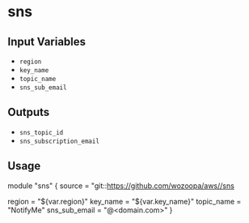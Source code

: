 sns
===


Input Variables
---------------
- `region`
- `key_name`
- `topic_name`
- `sns_sub_email`

Outputs
-------
- `sns_topic_id`
- `sns_subscription_email`

Usage
-----

module "sns" {
  source        = "git::https://github.com/wozoopa/aws//sns

  region        = "${var.region}"
  key_name      = "${var.key_name}"
  topic_name    = "NotifyMe"
  sns_sub_email = "<someone>@<domain.com>"
}
